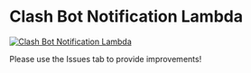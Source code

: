 # Clash Bot Notification Lambda

[![Clash Bot Notification Lambda](https://github.com/Poss111/clash-bot-notification-lambda/actions/workflows/build.yml/badge.svg?branch=master)](https://github.com/Poss111/clash-bot-notification-lambda/actions/workflows/build.yml)

Please use the Issues tab to provide improvements!
